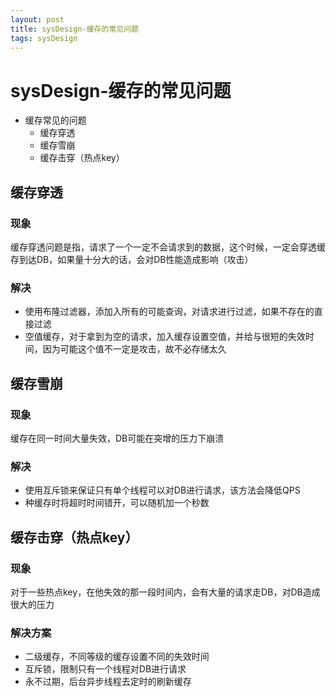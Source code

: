 ```yaml
--- 
layout: post 
title: sysDesign-缓存的常见问题 
tags: sysDesign 
---
```

# sysDesign-缓存的常见问题
* 缓存常见的问题  
    * 缓存穿透  
    * 缓存雪崩  
    * 缓存击穿（热点key）  

## 缓存穿透

### 现象
缓存穿透问题是指，请求了一个一定不会请求到的数据，这个时候，一定会穿透缓存到达DB，如果量十分大的话，会对DB性能造成影响（攻击）

### 解决
* 使用布隆过滤器，添加入所有的可能查询，对请求进行过滤，如果不存在的直接过滤
* 空值缓存，对于拿到为空的请求，加入缓存设置空值，并给与很短的失效时间，因为可能这个值不一定是攻击，故不必存储太久

## 缓存雪崩

### 现象
缓存在同一时间大量失效，DB可能在突增的压力下崩溃

### 解决
* 使用互斥锁来保证只有单个线程可以对DB进行请求，该方法会降低QPS
* 种缓存时将超时时间错开，可以随机加一个秒数

## 缓存击穿（热点key）

### 现象
对于一些热点key，在他失效的那一段时间内，会有大量的请求走DB，对DB造成很大的压力

### 解决方案
* 二级缓存，不同等级的缓存设置不同的失效时间
* 互斥锁，限制只有一个线程对DB进行请求
* 永不过期，后台异步线程去定时的刷新缓存
